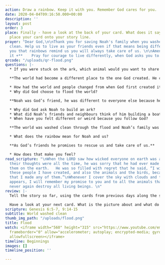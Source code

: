 ```yaml
---
action: Draw a rainbow. Keep it with you. Remember God cares for you.
date: 2020-04-04T09:16:50.000+00:00
description: ''
layout: post
order: 3
place: Finally - have a look at the back of your card. What does it say? You can now
  place your card onto your story line.
prayer: "Dear God,\n\nThank you for saving Noah's family when you washed the world
  clean. Help us to live as your friends even if that means being different. Thank
  you that rainbows remind us you will always take care of us. \n\nAmen\n\n**Pray
  it +**    Pray for courage to live differently, when God asks you to."
qrcode: "/uploads/qr-flood.png"
questions: |-
  * If you were stuck on the ark, which animal would you want to share a bedroom with and why?

  **The world had become a different place to the one God created. He can no longer say it is very good but he has a plan to sort it out…**

  * How had the world and people changed from when God first created it?
  * Why did God choose to flood the world?

  **Noah was God’s friend, he was different to everyone else because he lived to please God.**

  * Why did God ask Noah to build an ark?
  * What did Noah’s friends and neighbours think of him building a boat?
  * When have you felt different or weird because you follow God?

  **The world was washed clean through the flood and Noah’s family was rescued in the ark.**

  * What does the rainbow mean for Noah and us?

  **As God’s friends he promises to rescue us and take care of us.**

  * How does that make you feel?
read_scripture: "\nWhen the LORD saw how wicked everyone on earth was and how evil
  their thoughts were all the time, he was sorry that he had ever made them and put
  them on the earth.   He was so filled with regret that he said, “I will wipe out
  these people I have created, and also the animals and the birds, because I am sorry
  that I made any of them.”\nWhenever I cover the sky with clouds and the rainbow
  appears, I will remember my promise to you and to all the animals that a flood will
  never again destroy all living beings. \n"
review: |-
  Tell the story so far, using the cards from previous days along the storyline.

  Have a look at your next card. What is the picture about and what do the words say?
scripture: Genesis 6:5-7, 9:14-15
subtitle: World washed clean
thumb_img_path: "/uploads/flood.png"
title: Flood
watch: <iframe width="560" height="315" src="https://www.youtube.com/embed/4yzN0fUxjkQ"
  frameborder="0" allow="accelerometer; autoplay; encrypted-media; gyroscope; picture-in-picture"
  allowfullscreen></iframe>
timeline: Beginnings
images: []
timeline_position: ''

---
```

